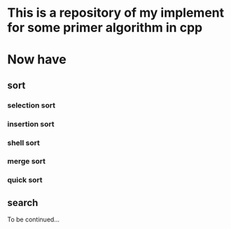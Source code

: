 # This is a repository of my implement for some primer algorithm in cpp

# Now have

## sort

### selection sort

### insertion sort

### shell sort

### merge sort

### quick sort

## search

To be continued...
